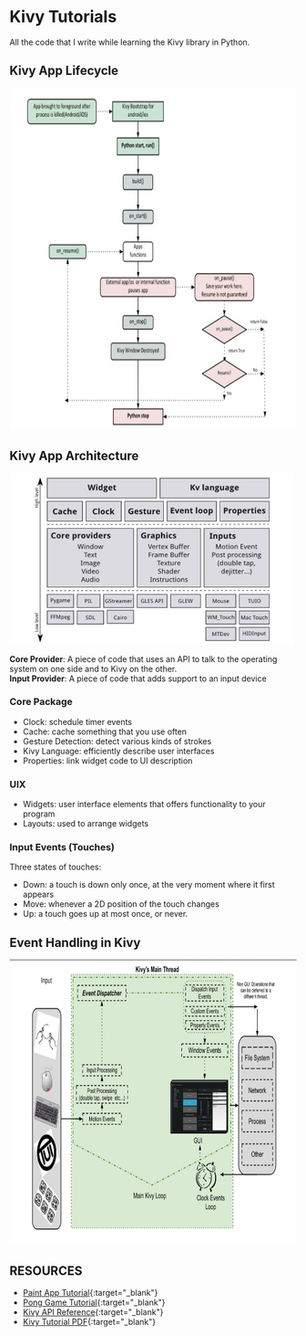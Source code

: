 # Kivy Tutorials
All the code that I write while learning the Kivy library in Python.

## Kivy App Lifecycle
<img src="kivy-lifecycle.jpg" height=600px>

## Kivy App Architecture
<img src='kivy-architecture.jpg' width=500px height=300px>
<br>

**Core Provider**:
A piece of code that uses an API to talk to the operating system on one side and to Kivy on the other.<br>
**Input Provider**:
A piece of code that adds support to an input device

### Core Package
  - Clock: schedule timer events
  - Cache: cache something that you use often
  - Gesture Detection: detect various kinds of strokes
  - Kivy Language: efficiently describe user interfaces
  - Properties: link widget code to UI description

### UIX
  - Widgets: user interface elements that offers functionality to your program
  - Layouts: used to arrange widgets

### Input Events (Touches)
Three states of touches:
  - Down: a touch is down only once, at the very moment where it first appears
  - Move: whenever a 2D position of the touch changes
  - Up: a touch goes up at most once, or never.

## Event Handling in Kivy
<img src="event-handling.jpg" width=800px height=500px>

## RESOURCES
  - [Paint App Tutorial](https://kivy.org/doc/stable/tutorials/firstwidget.html){:target="_blank"}
  - [Pong Game Tutorial](https://kivy.org/doc/stable/tutorials/pong.html){:target="_blank"}
  - [Kivy API Reference](https://kivy.org/doc/stable/api-kivy.html){:target="_blank"}
  - [Kivy Tutorial PDF](https://buildmedia.readthedocs.org/media/pdf/kivy/latest/kivy.pdf){:target="_blank"}
